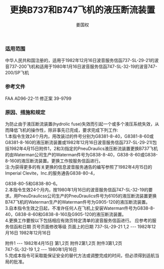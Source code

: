 ﻿---
amendno: 39-1904  
cadno: CAD1997-MULT-18  
title: 更换B737和B747飞机的液压断流装置  
publishdate: 1997-04-10  
effdate: 1997-04-17  
acmodels: ["B737","B747"]  
tags: []  
engs: []  
pns: ["G838-8-40","G838-8-60","G838-8-160","G905-120"]  
mfrs: ["BOEING","Waterman"]  
admins: 民航总局  
author: 姜国权  
---
  
### 适用范围  
中华人民共和国注册的，适用于1982年12月16日波音服务信函737-SL-29-21的波音737-200飞机和适用于1980年1月16日波音服务信函747-SL-32-19的波音747-200/SP飞机  
  
<!--more-->  
### 参考文件  
  FAA AD96-22-11  修正案 39-9799  
  
### 原因、措施和规定  

  为防止由于液压断流装置(hydrolic fuse)失效而引起一个或多个液压系统失效，从而降低飞机的操作性，除非事先已完成，要求完成下列工作:  
  1.本指令生效24个月内，用改装过的件号分别为G8381-8-40，G8381-8-60或G8381-8-160的液压断流装置或1982年12月16日波音服务信函737-SL-29-21(包括1982年4月15日附件1，2和3)指定的PneuDraulics液压断流装置更换B737飞机的由Waterman公司生产的Waterman件号为G838-8-40，G838-8-60或G838-8-160的液压断流装置。更换工作按服务信函进行。  
  注:为获得更多的有关更换的信息波音服务通告的编写参照了1982年4月15日的Imperial Clevite，Inc.的服务通告G838-80-4，  
  
G838-80-5和G838-80-6。  
  2.本指令生效24个月内，按1980年1月16日的波音服务信函747-SL-32-19的要求。用PneuDraulicss公司生产的PneuDraulics件号为6105的液压断流装置更换B747飞机的Waterman生产的Waterman件号为G905-120的液压断流装置。  
  3.自本指令生效之日起，不准许任何人在飞机上安装Waterman件号为G838-8-40，G838-8-60和G838-8-160及G905-120的液压断流装置。  
  4.更换工作要按以下包括相应有效页特定清单的波音服务信函进行。 应参考的服务信函和日期 页号页面修改等级  页面上的日期    737-SL-29-21 1,2 ---  1982年12月16日 1982年12月16日  
  
附件1 ---  1982年4月15日 第1,2页 附件2第1,2页 附件3第1,2页  
747-SL-32-19 1,2 ---  1980年1月16日  
  5.完成本指令可采取能保证安全的替代方法或调整完成的时间，但必须得到适航当局的批准。  
